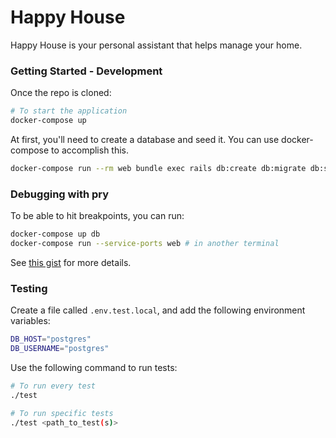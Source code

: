 # Happy House

Happy House is your personal assistant that helps 
manage your home.


### Getting Started - Development

Once the repo is cloned:

```bash
# To start the application
docker-compose up
```

At first, you'll need to create a database and seed it. You can use
docker-compose to accomplish this.

```bash
docker-compose run --rm web bundle exec rails db:create db:migrate db:seed
```

### Debugging with pry

To be able to hit breakpoints, you can run:
```bash
docker-compose up db
docker-compose run --service-ports web # in another terminal
```

See [this gist](https://gist.github.com/briankung/ebfb567d149209d2d308576a6a34e5d8#gistcomment-3186227) for more details.

### Testing

Create a file called `.env.test.local`, and add the following environment
variables:

```bash
DB_HOST="postgres"
DB_USERNAME="postgres"
```

Use the following command to run tests:

```bash
# To run every test
./test

# To run specific tests
./test <path_to_test(s)>
```


